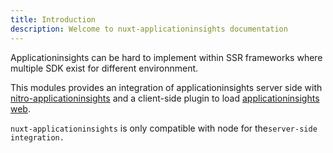 ```yaml
---
title: Introduction
description: Welcome to nuxt-applicationinsights documentation
---
```


Applicationinsights can be hard to implement within SSR frameworks where multiple SDK exist for different environnment.

This modules provides an integration of applicationinsights server side with [nitro-applicationinsights](https://nitro-applicationinsights.julien-huang.dev) and a client-side plugin to load [applicationinsights web](<https://www.npmjs.com/package/@microsoft/applicationinsights-web>).

`nuxt-applicationinsights` is only compatible with node for the`server-side integration.`
